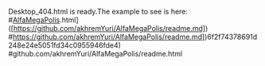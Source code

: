 Desktop_404.html is ready.The example to see is here: #[AlfaMegaPolis]([https://github.com/akhremYuri/AlfaMegaPolis/readme.md).html]([https://github.com/akhremYuri/AlfaMegaPolis/readme.md])
#https://github.com/akhremYuri/AlfaMegaPolis/readme.md])6f2f74378691d248e24e5051fd34c0955946fde4)
#github.com/akhremYuri/AlfaMegaPolis/readme.html
